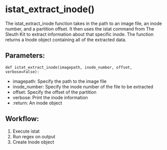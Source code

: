 # istat_extract_inode()
The istat_extract_inode function takes in the path to an image file, an inode number, and a partition offset.
    It then uses the istat command from The Sleuth Kit to extract information about that specific inode.
    The function returns a Inode object containing all of the extracted data.
## Parameters:
    def istat_extract_inode(imagepath, inode_number, offset, verbose=False):
-  imagepath: Specify the path to the image file
-  inode_number: Specify the inode number of the file to be extracted
-  offset: Specify the offset of the partition
-  verbose: Print the inode information
- :return: An inode object
## Workflow:
1. Execute istat
2. Run regex on output
3. Create Inode object